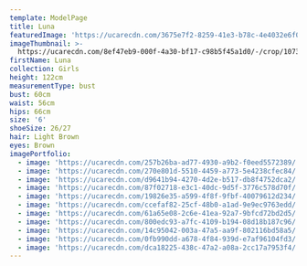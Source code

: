 ```yaml
---
template: ModelPage
title: Luna
featuredImage: 'https://ucarecdn.com/3675e7f2-8259-41e3-b78c-4e4032e6f0fb/'
imageThumbnail: >-
  https://ucarecdn.com/8ef47eb9-000f-4a30-bf17-c98b5f45a1d0/-/crop/1073x1245/622,92/-/preview/
firstName: Luna
collection: Girls
height: 122cm
measurementType: bust
bust: 60cm
waist: 56cm
hips: 66cm
size: '6'
shoeSize: 26/27
hair: Light Brown
eyes: Brown
imagePortfolio:
  - image: 'https://ucarecdn.com/257b26ba-ad77-4930-a9b2-f0eed5572389/'
  - image: 'https://ucarecdn.com/270e801d-5510-4459-a773-5e4238cfec84/'
  - image: 'https://ucarecdn.com/d9641b94-4270-4d2e-b517-db8f4752dca2/'
  - image: 'https://ucarecdn.com/87f02718-e3c1-40dc-9d5f-3776c578d70f/'
  - image: 'https://ucarecdn.com/19826e35-a599-4f8f-9fbf-40079612d234/'
  - image: 'https://ucarecdn.com/ccefaf82-25cf-48b0-a1ad-9e9ec9763edd/'
  - image: 'https://ucarecdn.com/61a65e08-2c6e-41ea-92a7-9bfcd72bd2d5/'
  - image: 'https://ucarecdn.com/800edc93-a7fc-4109-b194-08d18b187c96/'
  - image: 'https://ucarecdn.com/14c95042-003a-47a5-aa9f-802116bd58a5/'
  - image: 'https://ucarecdn.com/0fb990dd-a678-4f84-939d-e7af96104fd3/'
  - image: 'https://ucarecdn.com/dca18225-438c-47a2-a08a-2cc17a7953f4/'
---
```


